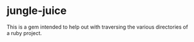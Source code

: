 jungle-juice
============

This is a gem intended to help out with traversing the various directories of a ruby project.